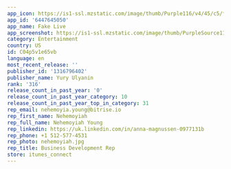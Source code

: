 ```yaml
---
app_icon: https://is1-ssl.mzstatic.com/image/thumb/Purple116/v4/45/c5/f4/45c5f41d-b3fc-8944-9cb4-e7efc4984ea7/AppIcon-1x_U007emarketing-0-5-0-sRGB-85-220.png/1024x1024bb.png
app_id: '6447645050'
app_name: Fake Live
app_screenshot: https://is1-ssl.mzstatic.com/image/thumb/PurpleSource116/v4/57/81/95/578195f7-a4b1-247a-5cda-3c76b175336e/699c1e31-3bff-400d-b6ef-63c4a3aa2af3_1242x2208.001.png/1242x2208bb.png
category: Entertainment
country: US
id: C04p5v1e65vb
language: en
most_recent_release: ''
publisher_id: '1316796402'
publisher_name: Yury Ulyanin
rank: '316'
release_count_in_past_year: '0'
release_count_in_past_year_category: 10
release_count_in_past_year_top_in_category: 31
rep_email: nehemoyia.young@bitrise.io
rep_first_name: Nehemoyiah
rep_full_name: Nehemoyiah Young
rep_linkedin: https://uk.linkedin.com/in/anna-magnussen-0977131b
rep_phone: +1 512-577-4531
rep_photo: nehemoyiah.jpg
rep_title: Business Development Rep
store: itunes_connect
---
```

